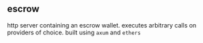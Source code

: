 ## escrow

http server containing an escrow wallet. executes arbitrary calls on providers
of choice. built using `axum` and `ethers`

